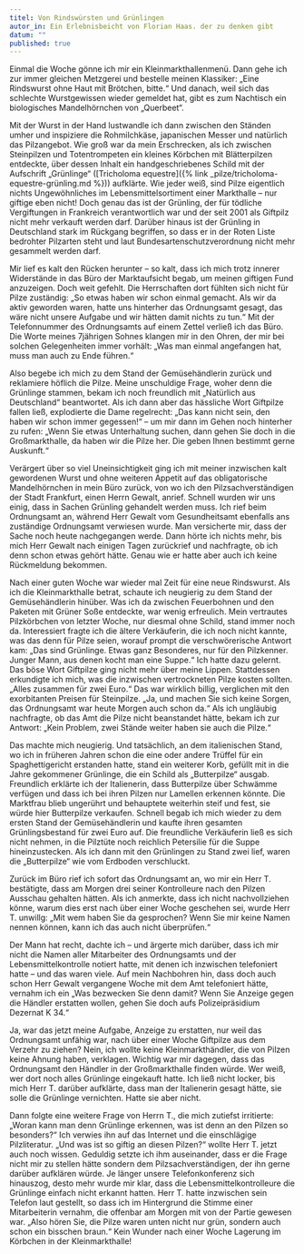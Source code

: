 ```yaml
---
titel: Von Rindswürsten und Grünlingen
autor_in: Ein Erlebnisbeicht von Florian Haas. der zu denken gibt
datum: ""
published: true
---
```


Einmal die Woche gönne ich mir ein Kleinmarkthallenmenü. Dann gehe ich zur immer gleichen Metzgerei und bestelle meinen Klassiker: „Eine Rindswurst ohne Haut mit Brötchen, bitte.“ Und danach, weil sich das schlechte Wurstgewissen wieder gemeldet hat, gibt es zum Nachtisch ein biologisches Mandelhörnchen von „Querbeet“.

Mit der Wurst in der Hand lustwandle ich dann zwischen den Ständen umher und inspiziere die Rohmilchkäse, japanischen Messer und natürlich das Pilzangebot. Wie groß war da mein Erschrecken, als ich zwischen Steinpilzen und Totentrompeten ein kleines Körbchen mit Blätterpilzen entdeckte, über dessen Inhalt ein handgeschriebenes Schild mit der Aufschrift „Grünlinge“ ([Tricholoma equestre]({% link _pilze/tricholoma-equestre-grünling.md %})) aufklärte. Wie jeder weiß, sind Pilze eigentlich nichts Ungewöhnliches im Lebensmittelsortiment einer Markthalle – nur giftige eben nicht! Doch genau das ist der Grünling, der für tödliche Vergiftungen in Frankreich verantwortlich war und der seit 2001 als Giftpilz nicht mehr verkauft werden darf. Darüber hinaus ist der Grünling in Deutschland stark im Rückgang begriffen, so dass er in der Roten Liste bedrohter Pilzarten steht und laut Bundesartenschutzverordnung nicht mehr gesammelt werden darf.

Mir lief es kalt den Rücken herunter – so kalt, dass ich mich trotz innerer Widerstände in das Büro der Marktaufsicht begab, um meinen giftigen Fund anzuzeigen. Doch weit gefehlt. Die Herrschaften dort fühlten sich nicht für Pilze zuständig: „So etwas haben wir schon einmal gemacht. Als wir da aktiv geworden waren, hatte uns hinterher das Ordnungsamt gesagt, das wäre nicht unsere Aufgabe und wir hätten damit nichts zu tun.“ Mit der Telefonnummer des Ordnungsamts auf einem Zettel verließ ich das Büro. Die Worte meines 7jährigen Sohnes klangen mir in den Ohren, der mir bei solchen Gelegenheiten immer vorhält: „Was man einmal angefangen hat, muss man auch zu Ende führen.“

Also begebe ich mich zu dem Stand der Gemüsehändlerin zurück und reklamiere höflich die Pilze. Meine unschuldige Frage, woher denn die Grünlinge stammen, bekam ich noch freundlich mit „Natürlich aus Deutschland“ beantwortet. Als ich dann aber das hässliche Wort Giftpilze fallen ließ, explodierte die Dame regelrecht: „Das kann nicht sein, den haben wir schon immer gegessen!“ – um mir dann im Gehen noch hinterher zu rufen: „Wenn Sie etwas Unterhaltung suchen, dann gehen Sie doch in die Großmarkthalle, da haben wir die Pilze her. Die geben Ihnen bestimmt gerne Auskunft.“

Verärgert über so viel Uneinsichtigkeit ging ich mit meiner inzwischen kalt gewordenen Wurst und ohne weiteren Appetit auf das obligatorische Mandelhörnchen in mein Büro zurück, von wo ich den Pilzsachverständigen der Stadt Frankfurt, einen Herrn Gewalt, anrief. Schnell wurden wir uns einig, dass in Sachen Grünling gehandelt werden muss. Ich rief beim Ordnungsamt an, während Herr Gewalt vom Gesundheitsamt ebenfalls ans zuständige Ordnungsamt verwiesen wurde. Man versicherte mir, dass der Sache noch heute nachgegangen werde. Dann hörte ich nichts mehr, bis mich Herr Gewalt nach einigen Tagen zurückrief und nachfragte, ob ich denn schon etwas gehört hätte. Genau wie er hatte aber auch ich keine Rückmeldung bekommen.

Nach einer guten Woche war wieder mal Zeit für eine neue Rindswurst. Als ich die Kleinmarkthalle betrat, schaute ich neugierig zu dem Stand der Gemüsehändlerin hinüber. Was ich da zwischen Feuerbohnen und den Paketen mit Grüner Soße entdeckte, war wenig erfreulich. Mein vertrautes Pilzkörbchen von letzter Woche, nur diesmal ohne Schild, stand immer noch da. Interessiert fragte ich die ältere Verkäuferin, die ich noch nicht kannte, was das denn für Pilze seien, worauf prompt die verschwörerische Antwort kam: „Das sind Grünlinge. Etwas ganz Besonderes, nur für den Pilzkenner. Junger Mann, aus denen kocht man eine Suppe.“ Ich hatte dazu gelernt. Das böse Wort Giftpilze ging nicht mehr über meine Lippen. Stattdessen erkundigte ich mich, was die inzwischen vertrockneten Pilze kosten sollten. „Alles zusammen für zwei Euro.“ Das war wirklich billig, verglichen mit den exorbitanten Preisen für Steinpilze. „Ja, und machen Sie sich keine Sorgen, das Ordnungsamt war heute Morgen auch schon da.“ Als ich ungläubig nachfragte, ob das Amt die Pilze nicht beanstandet hätte, bekam ich zur Antwort: „Kein Problem, zwei Stände weiter haben sie auch die Pilze.“

Das machte mich neugierig. Und tatsächlich, an dem italienischen Stand, wo ich in früheren Jahren schon die eine oder andere Trüffel für ein Spaghettigericht erstanden hatte, stand ein weiterer Korb, gefüllt mit in die Jahre gekommener Grünlinge, die ein Schild als „Butterpilze“ ausgab. Freundlich erklärte ich der Italienerin, dass Butterpilze über Schwämme verfügen und dass ich bei ihren Pilzen nur Lamellen erkennen könnte. Die Marktfrau blieb ungerührt und behauptete weiterhin steif und fest, sie würde hier Butterpilze verkaufen. Schnell begab ich mich wieder zu dem ersten Stand der Gemüsehändlerin und kaufte ihren gesamten Grünlingsbestand für zwei Euro auf. Die freundliche Verkäuferin ließ es sich nicht nehmen, in die Pilztüte noch reichlich Petersilie für die Suppe hineinzustecken. Als ich dann mit den Grünlingen zu Stand zwei lief, waren die „Butterpilze“ wie vom Erdboden verschluckt.

Zurück im Büro rief ich sofort das Ordnungsamt an, wo mir ein Herr T. bestätigte, dass am Morgen drei seiner Kontrolleure nach den Pilzen Ausschau gehalten hätten. Als ich anmerkte, dass ich nicht nachvollziehen könne, warum dies erst nach über einer Woche geschehen sei, wurde Herr T. unwillg: „Mit wem haben Sie da gesprochen? Wenn Sie mir keine Namen nennen können, kann ich das auch nicht überprüfen.“

Der Mann hat recht, dachte ich – und ärgerte mich darüber, dass ich mir nicht die Namen aller Mitarbeiter des Ordnungsamts und der Lebensmittelkontrolle notiert hatte, mit denen ich inzwischen telefoniert hatte – und das waren viele. Auf mein Nachbohren hin, dass doch auch schon Herr Gewalt vergangene Woche mit dem Amt telefoniert hätte, vernahm ich ein „Was bezwecken Sie denn damit? Wenn Sie Anzeige gegen die Händler erstatten wollen, gehen Sie doch aufs Polizeipräsidium Dezernat K 34.“

Ja, war das jetzt meine Aufgabe, Anzeige zu erstatten, nur weil das Ordnungsamt unfähig war, nach über einer Woche Giftpilze aus dem Verzehr zu ziehen? Nein, ich wollte keine Kleinmarkthändler, die von Pilzen keine Ahnung haben, verklagen. Wichtig war mir dagegen, dass das Ordnungsamt den Händler in der Großmarkthalle finden würde. Wer weiß, wer dort noch alles Grünlinge eingekauft hatte. Ich ließ nicht locker, bis mich Herr T. darüber aufklärte, dass man der Italienerin gesagt hätte, sie solle die Grünlinge vernichten. Hatte sie aber nicht.

Dann folgte eine weitere Frage von Herrn T., die mich zutiefst irritierte: „Woran kann man denn Grünlinge erkennen, was ist denn an den Pilzen so besonders?“ Ich verwies ihn auf das Internet und die einschlägige Pilzliteratur. „Und was ist so giftig an diesen Pilzen?“ wollte Herr T. jetzt auch noch wissen. Geduldig setzte ich ihm auseinander, dass er die Frage nicht mir zu stellen hätte sondern dem Pilzsachverständigen, der ihn gerne darüber aufklären würde. Je länger unsere Telefonkonferenz sich hinauszog, desto mehr wurde mir klar, dass die Lebensmittelkontrolleure die Grünlinge einfach nicht erkannt hatten. Herr T. hatte inzwischen sein Telefon laut gestellt, so dass ich im Hintergrund die Stimme einer Mitarbeiterin vernahm, die offenbar am Morgen mit von der Partie gewesen war. „Also hören Sie, die Pilze waren unten nicht nur grün, sondern auch schon ein bisschen braun.“ Kein Wunder nach einer Woche Lagerung im Körbchen in der Kleinmarkthalle!
